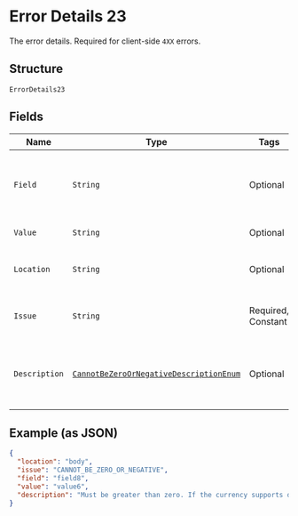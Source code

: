 
# Error Details 23

The error details. Required for client-side `4XX` errors.

## Structure

`ErrorDetails23`

## Fields

| Name | Type | Tags | Description | Getter | Setter |
|  --- | --- | --- | --- | --- | --- |
| `Field` | `String` | Optional | The field that caused the error. If this field is in the body, set this value to the field's JSON pointer value. Required for client-side errors. | String getField() | setField(String field) |
| `Value` | `String` | Optional | The value of the field that caused the error. | String getValue() | setValue(String value) |
| `Location` | `String` | Optional | The location of the field that caused the error. Value is `body`, `path`, or `query`.<br>**Default**: `"body"` | String getLocation() | setLocation(String location) |
| `Issue` | `String` | Required, Constant | The unique, fine-grained application-level error code.<br>**Default**: `"CANNOT_BE_ZERO_OR_NEGATIVE"` | String getIssue() | setIssue(String issue) |
| `Description` | [`CannotBeZeroOrNegativeDescriptionEnum`](../../doc/models/cannot-be-zero-or-negative-description-enum.md) | Optional | The human-readable description for an issue. The description can change over the lifetime of an API, so clients must not depend on this value. | CannotBeZeroOrNegativeDescriptionEnum getDescription() | setDescription(CannotBeZeroOrNegativeDescriptionEnum description) |

## Example (as JSON)

```json
{
  "location": "body",
  "issue": "CANNOT_BE_ZERO_OR_NEGATIVE",
  "field": "field8",
  "value": "value6",
  "description": "Must be greater than zero. If the currency supports decimals, only two decimal place precision is supported."
}
```

